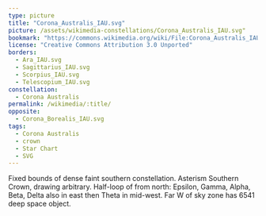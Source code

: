 ```yaml
---
type: picture
title: "Corona_Australis_IAU.svg"
picture: /assets/wikimedia-constellations/Corona_Australis_IAU.svg"
bookmark: "https://commons.wikimedia.org/wiki/File:Corona_Australis_IAU.svg"
license: "Creative Commons Attribution 3.0 Unported"
borders:
  - Ara_IAU.svg
  - Sagittarius_IAU.svg
  - Scorpius_IAU.svg
  - Telescopium_IAU.svg
constellation:
  - Corona Australis
permalink: /wikimedia/:title/
opposite:
  - Corona_Borealis_IAU.svg
tags:
  - Corona Australis
  - crown
  - Star Chart
  - SVG
---
```

Fixed bounds of dense faint southern constellation. Asterism Southern Crown, drawing arbitrary. Half-loop of from north: Epsilon, Gamma, Alpha, Beta, Delta also in east then Theta in mid-west. Far W of sky zone has 6541 deep space object.